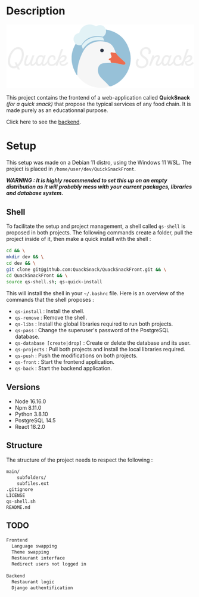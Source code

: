 # Description

<p align="center">
  <img src="https://github.com/QuackSnack/QuackSnackFront/blob/main/front/src/assets/logo/QuackLogo_Dark.png?raw=true" alt="Quack Snack Logo"/>
</p>

This project contains the frontend of a web-application called **QuickSnack** *(for a quick snack)* that propose the typical services of any food chain. It is made purely as an educationnal purpose.

Click here to see the [backend](https://github.com/QuackSnack/QuackSnackBack).

# Setup

This setup was made on a Debian 11 distro, using the Windows 11 WSL. The project is placed in `/home/user/dev/QuickSnackFront`.

***WARNING : It is highly recommended to set this up on an empty distribution as it will probably mess with your current packages, libraries and database system.***

## Shell

To facilitate the setup and project management, a shell called `qs-shell` is proposed in both projects. The following commands create a folder, pull the project inside of it, then make a quick install with the shell :

```bash
cd && \
mkdir dev && \
cd dev && \
git clone git@github.com:QuackSnack/QuackSnackFront.git && \
cd QuackSnackFront && \
source qs-shell.sh; qs-quick-install
```

This will install the shell in your `~/.bashrc` file. Here is an overview of the commands that the shell proposes :

* `qs-install` : Install the shell.
* `qs-remove` : Remove the shell.
* `qs-libs` : Install the global libraries required to run both projects.
* `qs-pass` : Change the superuser's password of the PostgreSQL database.
* `qs-database [create|drop]` : Create or delete the database and its user.
* `qs-projects` : Pull both projects and install the local libraries required.
* `qs-push` : Push the modifications on both projects.
* `qs-front` : Start the frontend application.
* `qs-back` : Start the backend application.

## Versions

* Node 16.16.0
* Npm 8.11.0
* Python 3.8.10
* PostgreSQL 14.5
* React 18.2.0

## Structure

The structure of the project needs to respect the following :

```
main/
    subfolders/
    subfiles.ext
.gitignore
LICENSE
qs-shell.sh
README.md
```

## TODO

```
Frontend
  Language swapping
  Theme swapping
  Restaurant interface
  Redirect users not logged in

Backend
  Restaurant logic
  Django authentification
```

